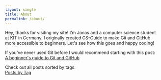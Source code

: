 ```yaml
---
layout: single
title: About
permalink: /about/
---
```


Hey, thanks for visiting my site! I'm Jonas and a computer science student at KIT
in Germany. I originally created CS-Guide to make Git and GitHub more accessible 
to beginners. Let's see how this goes and happy coding!

If you've never used Git before I would recommend starting with this post:  
<a href="{{ site.baseurl }}{% post_url 2019-03-10-a-beginners-guide-to-git-and-github %}">A beginner's guide to Git and GitHub</a>

Check out all posts sorted by tags:  
<a href="{{ site.baseurl }}{% link _pages/tag-archive.md %}">Posts by Tag</a>


